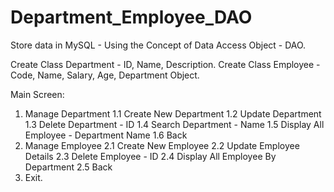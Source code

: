 # Department_Employee_DAO

Store data in MySQL - Using the Concept of Data Access Object - DAO.

Create Class Department - ID, Name, Description.
Create Class Employee - Code, Name, Salary, Age, Department Object.

Main Screen:

1. Manage Department
	1.1 Create New Department
	1.2 Update Department
	1.3 Delete Department - ID
	1.4 Search Department - Name
	1.5 Display All Employee - Department Name
	1.6 Back
2. Manage Employee
	2.1 Create New Employee
	2.2 Update Employee Details
	2.3 Delete Employee - ID
	2.4 Display All Employee By Department
	2.5 Back
0. Exit.

